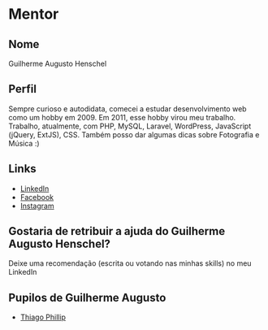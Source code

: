 # Mentor

## Nome

Guilherme Augusto Henschel

## Perfil

Sempre curioso e autodidata, comecei a estudar desenvolvimento web como um hobby em 2009. Em 2011, esse hobby virou meu trabalho.
Trabalho, atualmente, com PHP, MySQL, Laravel, WordPress, JavaScript (jQuery, ExtJS), CSS.
Também posso dar algumas dicas sobre Fotografia e Música :)

## Links

* [LinkedIn](https://linkedin.com/in/guilhermeah/)
* [Facebook](https://fb.com/guilhermeah)
* [Instagram](https://instagr.am/seunoura)

## Gostaria de retribuir a ajuda do Guilherme Augusto Henschel?

Deixe uma recomendação (escrita ou votando nas minhas skills) no meu LinkedIn

## Pupilos de Guilherme Augusto

- [Thiago Phillip](/profiles/pupils/profiles/ThiagoPhillip.md)
